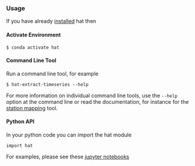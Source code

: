 ### Usage

If you have already [installed](installation.md) hat then

#### Activate Environment

    $ conda activate hat

#### Command Line Tool

Run a command line tool, for example

    $ hat-extract-timeseries --help

For more information on individual command line tools, use the `--help` option at the command line or read the documentation, for instance for the [station mapping](station_mapping.md) tool.

#### Python API

In your python code you can import the hat module

    import hat

For examples, please see these [jupyter notebooks](https://github.com/ecmwf-projects/hat/tree/main/notebooks)
